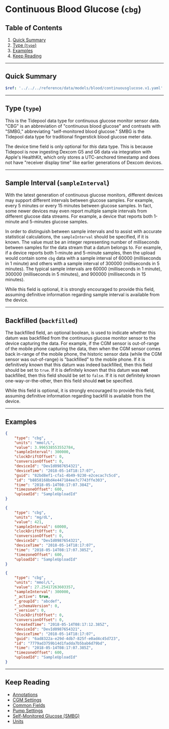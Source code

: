 <!-- omit in toc -->
# Continuous Blood Glucose (`cbg`)

<!-- omit in toc -->
## Table of Contents

1. [Quick Summary](#quick-summary)
2. [Type (`type`)](#type-type)
3. [Examples](#examples)
4. [Keep Reading](#keep-reading)

---

## Quick Summary

```yaml json_schema
$ref: '../../../reference/data/models/blood/continuousglucose.v1.yaml'
```

---

## Type (`type`)

This is the Tidepool data type for continuous glucose monitor sensor data. "CBG" is an abbreviation of "continuous blood glucose" and contrasts with "SMBG," abbreviating "self-monitored blood glucose." SMBG is the Tidepool data type for traditional fingerstick blood glucose meter data.

The device time field is only optional for *this* data type. This is because Tidepool is now ingesting Dexcom G5 and G6 data via integration with Apple's HealthKit, which only stores a UTC-anchored timestamp and does not have "receiver display time" like earlier generations of Dexcom devices.

---

## Sample Interval (`sampleInterval`)

With the latest generation of continuous glucose monitors, different devices may support different intervals between glucose samples. For example, every 5 minutes or every 15 minutes between glucose samples. In fact, some newer devices may even report multiple sample intervals from different glucose data streams. For example, a device that reports both 1-minute and 5-minutes glucose samples.

In order to distinguish between sample intervals and to assist with accurate statistical calculations, the `sampleInterval` should be specified, if it is known. The value must be an integer representing number of milliseconds between samples for the data stream that a datum belongs to. For example, if a device reports both 1-minute and 5-minute samples, then the upload would contain some `cbg` data with a sample interval of 60000 (milliseconds in 1 minute) and others with a sample interval of 300000 (milliseconds in 5 minutes). The typical sample intervals are 60000 (milliseconds in 1 minute), 300000 (milliseconds in 5 minutes), and 900000 (milliseconds in 15 minutes).

While this field is optional, it is strongly encouraged to provide this field, assuming definitive information regarding sample interval is available from the device.

---

## Backfilled (`backfilled`)

The backfilled field, an optional boolean, is used to indicate whether this datum was backfilled from the continuous glucose monitor sensor to the device capturing the data. For example, if the CGM sensor is out-of-range of the mobile phone capturing the data, then when the CGM sensor comes back in-range of the mobile phone, the historic sensor data (while the CGM sensor was out-of-range) is "backfilled" to the mobile phone. If it is definitively known that this datum was indeed backfilled, then this field should be set to `true`. If it is definitely known that this datum was **not** backfilled, then this field should be set to `false`. If it is not definitely known one-way-or-the-other, then this field should **not** be specified.

While this field is optional, it is strongly encouraged to provide this field, assuming definitive information regarding backfill is available from the device.

---

## Examples

```json {% title="Example (client)" %}
{
    "type": "cbg",
    "units": "mmol/L",
    "value": 3.996538553552784,
    "sampleInterval": 300000,
    "clockDriftOffset": 0,
    "conversionOffset": 0,
    "deviceId": "DevId0987654321",
    "deviceTime": "2018-05-14T18:17:07",
    "guid": "82bd8ef1-cfa1-4b49-9230-e2cecac7c5cd",
    "id": "b8858168bd4e447184ee7c7743ffe303",
    "time": "2018-05-14T08:17:07.384Z",
    "timezoneOffset": 600,
    "uploadId": "SampleUploadId"
}
```

```json {% title="Example (ingestion)" %}
{
    "type": "cbg",
    "units": "mg/dL",
    "value": 421,
    "sampleInterval": 60000,
    "clockDriftOffset": 0,
    "conversionOffset": 0,
    "deviceId": "DevId0987654321",
    "deviceTime": "2018-05-14T18:17:07",
    "time": "2018-05-14T08:17:07.385Z",
    "timezoneOffset": 600,
    "uploadId": "SampleUploadId"
}
```

```json {% title="Example (storage)" %}
{
    "type": "cbg",
    "units": "mmol/L",
    "value": 27.25417263603357,
    "sampleInterval": 300000,
    "_active": true,
    "_groupId": "abcdef",
    "_schemaVersion": 0,
    "_version": 0,
    "clockDriftOffset": 0,
    "conversionOffset": 0,
    "createdTime": "2018-05-14T08:17:12.385Z",
    "deviceId": "DevId0987654321",
    "deviceTime": "2018-05-14T18:17:07",
    "guid": "6ad8322a-e29d-4db7-825f-e0ad4c45d723",
    "id": "7779ad3759b14d1fadda7b5bab6d79bd",
    "time": "2018-05-14T08:17:07.385Z",
    "timezoneOffset": 600,
    "uploadId": "SampleUploadId"
}
```

---

## Keep Reading

* [Annotations](../annotations.md)
* [CGM Settings](./cgm-settings.md)
* [Common Fields](../common-fields.md)
* [Pump Settings](./pump-settings.md)
* [Self-Monitored Glucose (SMBG)](./smbg.md)
* [Units](../units.md)
